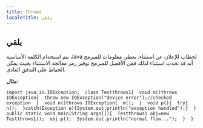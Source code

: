 ```yaml
---
title: Throws
localeTitle: يلقي
---
```

## يلقي

يتم استخدام الكلمة الأساسية Java لخطاب للإعلان عن استثناء. يعطي معلومات للمبرمج أنه قد تحدث استثناء لذلك فمن الأفضل للمبرمج توفير رمز معالجة الاستثناء بحيث يمكن الحفاظ على التدفق العادي.

**_مثال:_**

 `import java.io.IOException; 
 class Testthrows1{ 
  void m()throws IOException{ 
    throw new IOException("device error");//checked exception 
  } 
  void n()throws IOException{ 
    m(); 
  } 
  void p(){ 
   try{ 
    n(); 
   }catch(Exception e){System.out.println("exception handled");} 
  } 
  public static void main(String args[]){ 
   Testthrows1 obj=new Testthrows1(); 
   obj.p(); 
   System.out.println("normal flow..."); 
  } 
 } 
`
